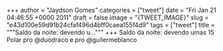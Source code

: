 
+++
author = "Jaydson Gomes"
categories = ["tweet"]
date = "Fri Jan 21 04:46:55 +0000 2011"
draft = false
image = "{TWEET_IMAGE}"
slug = "e43d100e59d91b24cfaf496d4bff0caea155f4d9"
tags = ["tweet"]
title = """Saldo da noite: devendo u..."""
+++
Saldo da noite: devendo umas 15 Polar pro @duodraco e pro @guilermeblanco
